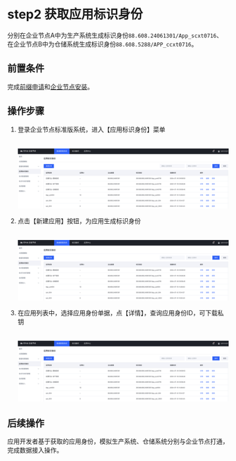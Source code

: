 # step2 获取应用标识身份

分别在企业节点A中为生产系统生成标识身份`88.608.24061301/App_scxt0716`、 在企业节点B中为仓储系统生成标识身份`88.608.5288/APP_ccxt0716`。

## 前置条件

完成[前缀申请](../3-apply-prefix/introduce.md)和[企业节点安装](../3-develop-env/idhub-install.md)。

## 操作步骤

1. 登录企业节点标准版系统，进入【应用标识身份】菜单

    <center><img src="./images/step2-1.png" style="margin-top: 20px"/></center>

2. 点击【新建应用】按钮，为应用生成标识身份
    <center><img src="./images/step2-1.png" style="margin-top: 20px"/></center>

3. 在应用列表中，选择应用身份单据，点【详情】，查询应用身份ID，可下载私钥
    <center><img src="./images/step2-1.png" style="margin-top: 20px"/></center>

## 后续操作

应用开发者基于获取的应用身份，模拟生产系统、仓储系统分别与企业节点打通，完成数据接入操作。